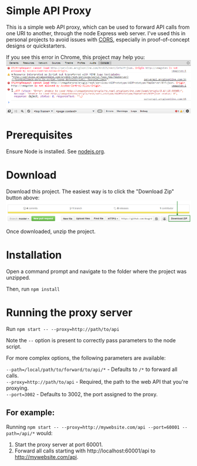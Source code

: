 # Simple API Proxy

This is a simple web API proxy, which can be used to forward API calls from one URI to another,
through the node Express web server.  I've used this in personal projects to avoid issues with
[CORS](https://developer.mozilla.org/en-US/docs/Web/HTTP/Access_control_CORS), especially in
proof-of-concept designs or quickstarters.

If you see this error in Chrome, this project may help you:
![alt tag](docs/img/cors.png)

# Prerequisites

Ensure Node is installed.  See [nodejs.org](https://nodejs.org/en/).

# Download

Download this project.  The easiest way is to click the "Download Zip" button above:
![alt tag](docs/img/download.png)

Once downloaded, unzip the project.

# Installation

Open a command prompt and navigate to the folder where the project was unzipped.

Then, run `npm install`

# Running the proxy server

Run `npm start -- --proxy=http://path/to/api`

Note the `--` option is present to correctly pass parameters to the node script.

For more complex options, the following parameters are available:

`--path=/local/path/to/forward/to/api/*` - Defaults to `/*` to forward all calls.  
`--proxy=http://path/to/api` - Required, the path to the web API that you're proxying.  
`--port=3002` - Defaults to 3002, the port assigned to the proxy.  

## For example:

Running `npm start -- --proxy=http://mywebsite.com/api --port=60001 --path=/api/*` would:

1.  Start the proxy server at port 60001.
2.  Forward all calls starting with http://localhost:60001/api to http://mywebsite.com/api.
